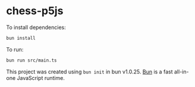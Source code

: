 # chess-p5js

To install dependencies:

```bash
bun install
```

To run:

```bash
bun run src/main.ts
```

This project was created using `bun init` in bun v1.0.25. [Bun](https://bun.sh) is a fast all-in-one JavaScript runtime.
